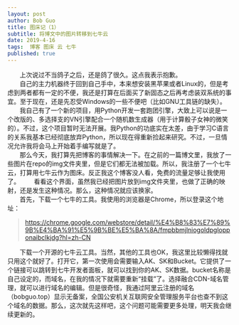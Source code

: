 ```yaml
---
layout: post
author: Bob Guo
title: 图床记（1）
subtitle: 将博文中的图片转移到七牛云
date: 2019-4-16
tags:  博客 图床 云 七牛
published: true
---
```


&nbsp;&nbsp;&nbsp;&nbsp;&nbsp;&nbsp;&nbsp;上次说过不当鸽子之后，还是鸽了很久。这点我表示抱歉。  
&nbsp;&nbsp;&nbsp;&nbsp;&nbsp;&nbsp;&nbsp;自己的主力机器终于回到自己手中，本来想安装黑苹果或者Linux的，但是考虑到两者都有一定的不便，我还是打算在后面买了新固态之后再考虑装双系统的事宜。至于现在，还是先忍受Windows的一些不便吧（比如GNU工具链的缺失）。  
&nbsp;&nbsp;&nbsp;&nbsp;&nbsp;&nbsp;&nbsp;我自己有了一个新的项目，用Python开发一套跑团引擎，大致上可以说是一个改版的、多选择支的VN引擎配合一个随机数生成器（用于计算骰子女神的微笑的）。不过，这个项目暂时无法开展。我Python的功底实在太差，由于学习C语言的关系我基本已经彻底放弃Python，所以现在得重新捡起来研究。不过，一旦情况允许我将会马上开始着手编写就是了。  
&nbsp;&nbsp;&nbsp;&nbsp;&nbsp;&nbsp;&nbsp;那么今天，我打算先把博客的事情解决一下。在之前的一篇博文里，我放了一些图片在repo的img文件夹里，但是它们都无法被加载。所以，我注册了一个七牛云，打算用七牛云作为图床。反正我这个博客没人看，免费的流量足够让我使用了。
&nbsp;&nbsp;&nbsp;&nbsp;&nbsp;&nbsp;&nbsp;看看这个界面，虽然我已经把图片放到img文件夹里，也做了正确的映射，还是发生这种情况。那么，这种情况就应该换家。  
&nbsp;&nbsp;&nbsp;&nbsp;&nbsp;&nbsp;&nbsp;首先，下载一个七牛的工具。我使用的浏览器是Chrome，所以登录这个地址：

   >    https://chrome.google.com/webstore/detail/%E4%B8%83%E7%89%9B%E4%BA%91%E5%9B%BE%E5%BA%8A/fmpbbmjlniogoldpglopponaibclkjdg?hl=zh-CN

&nbsp;&nbsp;&nbsp;&nbsp;&nbsp;&nbsp;&nbsp;下载一个开源的七牛云工具。当然，其他的工具也OK，我这里比较懒得找就只用这个就好了。打开它，第一次使用会需要输入AK、SK和Bucket。它提供了一个链接可以跳转到七牛开发者面板，就可以找到你的AK、SK数据。bucket名称是自己设定的，而域名，在我的情况下就需要重新“挂载”了。选择融合CDN-域名管理，就可以进行域名的编辑。但是很奇怪，我通过阿里云注册的域名（bobguo.top）显示无备案，全国公安机关互联网安全管理服务平台也查不到这个域名的数据。那么，这次就先这样吧，这个问题可能需要更多处理，明天我会继续更新的。